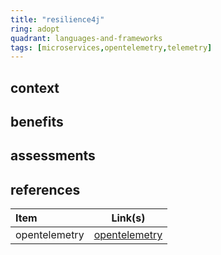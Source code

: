 ```yaml
---
title: "resilience4j"
ring: adopt
quadrant: languages-and-frameworks
tags: [microservices,opentelemetry,telemetry]
---
```


## context  

## benefits

## assessments  

## references

| Item | Link(s) |
| :--- | ------- |
|  opentelemetry    |  [opentelemetry](https://github.com/rock-hu/technology_radar/blob/master/docs/opentelemetry.md)       |
